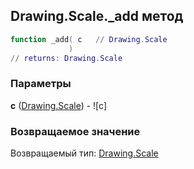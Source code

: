 ## Drawing.Scale._add метод


```lua
function _add( c   // Drawing.Scale
             )
// returns: Drawing.Scale
```


### Параметры

**c** ([Drawing.Scale](../../Drawing/Scale.md)) - ![c]

### Возвращаемое значение

Возвращаемый тип: [Drawing.Scale](../../Drawing/Scale.md)

